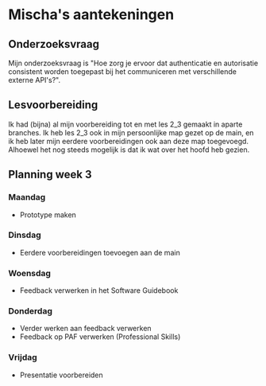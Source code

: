 # Mischa's aantekeningen
## Onderzoeksvraag
Mijn onderzoeksvraag is "Hoe zorg je ervoor dat authenticatie en autorisatie consistent worden toegepast bij het communiceren met verschillende externe API's?".

## Lesvoorbereiding
Ik had (bijna) al mijn voorbereiding tot en met les 2_3 gemaakt in aparte branches. Ik heb les 2_3 ook in mijn persoonlijke map gezet op de main, en ik heb later mijn eerdere voorbereidingen ook aan deze map toegevoegd. Alhoewel het nog steeds mogelijk is dat ik wat over het hoofd heb gezien.

## Planning week 3
### Maandag
- Prototype maken

### Dinsdag
- Eerdere voorbereidingen toevoegen aan de main

### Woensdag
- Feedback verwerken in het Software Guidebook

### Donderdag
- Verder werken aan feedback verwerken
- Feedback op PAF verwerken (Professional Skills)

### Vrijdag
- Presentatie voorbereiden
